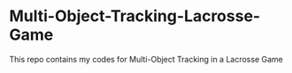 # Multi-Object-Tracking-Lacrosse-Game
This repo contains my codes for Multi-Object Tracking in a Lacrosse Game
